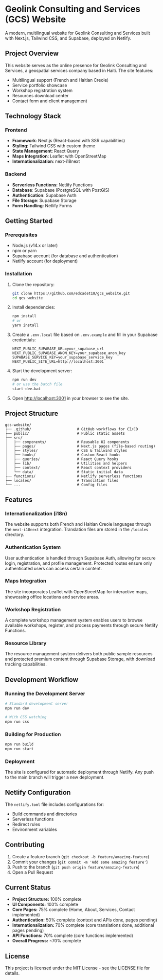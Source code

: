 # Geolink Consulting and Services (GCS) Website

A modern, multilingual website for Geolink Consulting and Services built with Next.js, Tailwind CSS, and Supabase, deployed on Netlify.

## Project Overview

This website serves as the online presence for Geolink Consulting and Services, a geospatial services company based in Haiti. The site features:

- Multilingual support (French and Haitian Creole)
- Service portfolio showcase
- Workshop registration system
- Resources download center
- Contact form and client management

## Technology Stack

### Frontend
- **Framework**: Next.js (React-based with SSR capabilities)
- **Styling**: Tailwind CSS with custom theme
- **State Management**: React Query
- **Maps Integration**: Leaflet with OpenStreetMap
- **Internationalization**: next-i18next

### Backend
- **Serverless Functions**: Netlify Functions
- **Database**: Supabase (PostgreSQL with PostGIS)
- **Authentication**: Supabase Auth
- **File Storage**: Supabase Storage
- **Form Handling**: Netlify Forms

## Getting Started

### Prerequisites
- Node.js (v14.x or later)
- npm or yarn
- Supabase account (for database and authentication)
- Netlify account (for deployment)

### Installation

1. Clone the repository:
   ```bash
   git clone https://github.com/edcadet10/gcs_website.git
   cd gcs_website
   ```

2. Install dependencies:
   ```bash
   npm install
   # or
   yarn install
   ```

3. Create a `.env.local` file based on `.env.example` and fill in your Supabase credentials:
   ```
   NEXT_PUBLIC_SUPABASE_URL=your_supabase_url
   NEXT_PUBLIC_SUPABASE_ANON_KEY=your_supabase_anon_key
   SUPABASE_SERVICE_KEY=your_supabase_service_key
   NEXT_PUBLIC_SITE_URL=http://localhost:3001
   ```

4. Start the development server:
   ```bash
   npm run dev
   # or use the batch file
   start-dev.bat
   ```

5. Open [http://localhost:3001](http://localhost:3001) in your browser to see the site.

## Project Structure

```
gcs-website/
├── .github/                     # GitHub workflows for CI/CD
├── public/                      # Public static assets
├── src/
│   ├── components/              # Reusable UI components
│   ├── pages/                   # Next.js pages (file-based routing)
│   ├── styles/                  # CSS & Tailwind styles
│   ├── hooks/                   # Custom React hooks
│   ├── queries/                 # React Query hooks
│   ├── lib/                     # Utilities and helpers
│   ├── context/                 # React context providers
│   └── data/                    # Static initial data
├── functions/                   # Netlify serverless functions
├── locales/                     # Translation files
└── ...                          # Config files
```

## Features

### Internationalization (i18n)
The website supports both French and Haitian Creole languages through the `next-i18next` integration. Translation files are stored in the `/locales` directory.

### Authentication System
User authentication is handled through Supabase Auth, allowing for secure login, registration, and profile management. Protected routes ensure only authenticated users can access certain content.

### Maps Integration
The site incorporates Leaflet with OpenStreetMap for interactive maps, showcasing office locations and service areas.

### Workshop Registration
A complete workshop management system enables users to browse available workshops, register, and process payments through secure Netlify Functions.

### Resource Library
The resource management system delivers both public sample resources and protected premium content through Supabase Storage, with download tracking capabilities.

## Development Workflow

### Running the Development Server
```bash
# Standard development server
npm run dev

# With CSS watching
npm run css
```

### Building for Production
```bash
npm run build
npm run start
```

### Deployment
The site is configured for automatic deployment through Netlify. Any push to the main branch will trigger a new deployment.

## Netlify Configuration

The `netlify.toml` file includes configurations for:
- Build commands and directories
- Serverless functions
- Redirect rules
- Environment variables

## Contributing

1. Create a feature branch (`git checkout -b feature/amazing-feature`)
2. Commit your changes (`git commit -m 'Add some amazing feature'`)
3. Push to the branch (`git push origin feature/amazing-feature`)
4. Open a Pull Request

## Current Status

- **Project Structure:** 100% complete
- **UI Components:** 100% complete
- **Core Pages:** 75% complete (Home, About, Services, Contact implemented)
- **Authentication:** 50% complete (context and APIs done, pages pending)
- **Internationalization:** 70% complete (core translations done, additional pages pending)
- **API Functions:** 70% complete (core functions implemented)
- **Overall Progress:** ~70% complete

## License

This project is licensed under the MIT License - see the LICENSE file for details.
